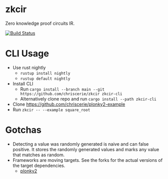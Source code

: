# zkcir

Zero knowledge proof circuits IR.

[![Build Status][actions-badge]][actions-url]

[actions-badge]: https://github.com/chriscerie/zkcir/actions/workflows/test.yml/badge.svg
[actions-url]: https://github.com/chriscerie/zkcir/actions?query=workflow%3ACI+branch%3Amain

# CLI Usage

- Use rust nightly
  - `rustup install nightly`
  - `rustup default nightly`
- Install CLI
  - Run `cargo install --branch main --git https://github.com/chriscerie/zkcir zkcir-cli`
  - Alternatively clone repo and run `cargo install --path zkcir-cli`
- Clone https://github.com/chriscerie/plonky2-example
- Run `zkcir -- --example square_root`

# Gotchas

- Detecting a value was randomly generated is naive and can false positive. It stores the randomly generated values and marks any value that matches as random.
- Frameworks are moving targets. See the forks for the actual versions of the target dependencies.
  - [plonky2](https://github.com/chriscerie/zkcir)
